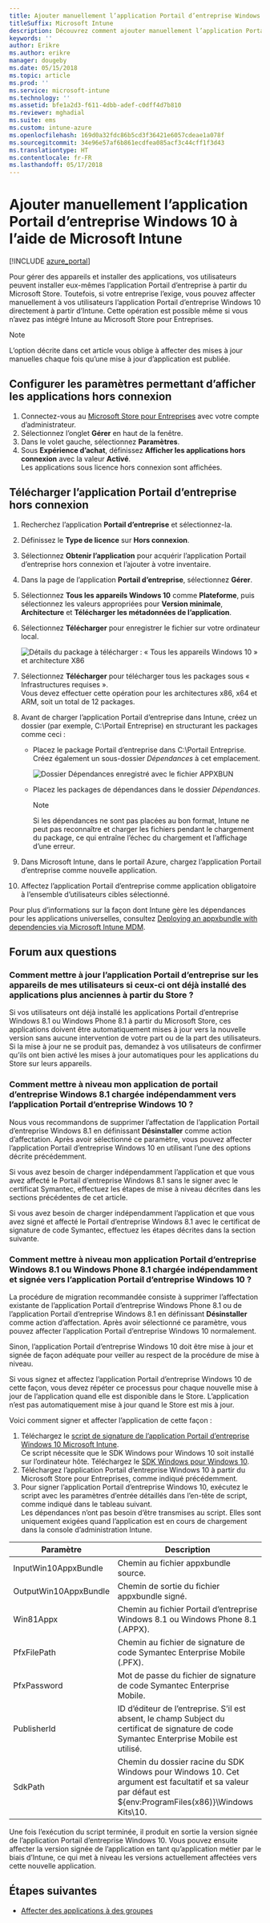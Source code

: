 ```yaml
---
title: Ajouter manuellement l’application Portail d’entreprise Windows 10
titleSuffix: Microsoft Intune
description: Découvrez comment ajouter manuellement l’application Portail d’entreprise Windows 10.
keywords: ''
author: Erikre
ms.author: erikre
manager: dougeby
ms.date: 05/15/2018
ms.topic: article
ms.prod: ''
ms.service: microsoft-intune
ms.technology: ''
ms.assetid: bfe1a2d3-f611-4dbb-adef-c0dff4d7b810
ms.reviewer: mghadial
ms.suite: ems
ms.custom: intune-azure
ms.openlocfilehash: 169d0a32fdc86b5cd3f36421e6057cdeae1a078f
ms.sourcegitcommit: 34e96e57af6b861ecdfea085acf3c44cff1f3d43
ms.translationtype: HT
ms.contentlocale: fr-FR
ms.lasthandoff: 05/17/2018
---
```

# <a name="manually-add-the-windows-10-company-portal-app-by-using-microsoft-intune"></a>Ajouter manuellement l’application Portail d’entreprise Windows 10 à l’aide de Microsoft Intune

[!INCLUDE [azure_portal](./includes/azure_portal.md)]

Pour gérer des appareils et installer des applications, vos utilisateurs peuvent installer eux-mêmes l’application Portail d’entreprise à partir du Microsoft Store. Toutefois, si votre entreprise l’exige, vous pouvez affecter manuellement à vos utilisateurs l’application Portail d’entreprise Windows 10 directement à partir d’Intune. Cette opération est possible même si vous n’avez pas intégré Intune au Microsoft Store pour Entreprises.

 > [!NOTE]
 > L’option décrite dans cet article vous oblige à affecter des mises à jour manuelles chaque fois qu’une mise à jour d’application est publiée.

## <a name="configure-settings-to-show-offline-apps"></a>Configurer les paramètres permettant d’afficher les applications hors connexion
1. Connectez-vous au [Microsoft Store pour Entreprises](https://www.microsoft.com/business-store) avec votre compte d’administrateur.
2. Sélectionnez l’onglet **Gérer** en haut de la fenêtre.
3. Dans le volet gauche, sélectionnez **Paramètres**.
4. Sous **Expérience d’achat**, définissez **Afficher les applications hors connexion** avec la valeur **Activé**.  
    Les applications sous licence hors connexion sont affichées.

## <a name="download-the-offline-company-portal-app"></a>Télécharger l’application Portail d’entreprise hors connexion
1. Recherchez l’application **Portail d’entreprise** et sélectionnez-la.
2. Définissez le **Type de licence** sur **Hors connexion**.
3. Sélectionnez **Obtenir l’application** pour acquérir l’application Portail d’entreprise hors connexion et l’ajouter à votre inventaire.
4. Dans la page de l’application **Portail d’entreprise**, sélectionnez **Gérer**.
5. Sélectionnez **Tous les appareils Windows 10** comme **Plateforme**, puis sélectionnez les valeurs appropriées pour **Version minimale**, **Architecture** et **Télécharger les métadonnées de l’application**. 
6. Sélectionnez **Télécharger** pour enregistrer le fichier sur votre ordinateur local.

    ![Détails du package à télécharger : « Tous les appareils Windows 10 » et architecture X86](./media/Win10CP-all-devices.png)

7. Sélectionnez **Télécharger** pour télécharger tous les packages sous « Infrastructures requises ».  
    Vous devez effectuer cette opération pour les architectures x86, x64 et ARM, soit un total de 12 packages.
8. Avant de charger l’application Portail d’entreprise dans Intune, créez un dossier (par exemple, C:\Portail Entreprise) en structurant les packages comme ceci :
   - Placez le package Portail d’entreprise dans C:\Portail Entreprise. Créez également un sous-dossier *Dépendances* à cet emplacement.  

     ![Dossier Dépendances enregistré avec le fichier APPXBUN](./media/Win10CP-Dependencies-save.png)

   - Placez les packages de dépendances dans le dossier *Dépendances*. 

     > [!NOTE]
     > Si les dépendances ne sont pas placées au bon format, Intune ne peut pas reconnaître et charger les fichiers pendant le chargement du package, ce qui entraîne l’échec du chargement et l’affichage d’une erreur.

9. Dans Microsoft Intune, dans le portail Azure, chargez l’application Portail d’entreprise comme nouvelle application. 
10. Affectez l’application Portail d’entreprise comme application obligatoire à l’ensemble d’utilisateurs cibles sélectionné.  

Pour plus d’informations sur la façon dont Intune gère les dépendances pour les applications universelles, consultez [Deploying an appxbundle with dependencies via Microsoft Intune MDM](https://blogs.technet.microsoft.com/configmgrdogs/2016/11/30/deploying-an-appxbundle-with-dependencies-via-microsoft-intune-mdm/).  

## <a name="frequently-asked-questions"></a>Forum aux questions 
### <a name="how-do-i-update-the-company-portal-app-on-my-users-devices-if-they-have-already-installed-the-older-apps-from-the-store"></a>Comment mettre à jour l’application Portail d’entreprise sur les appareils de mes utilisateurs si ceux-ci ont déjà installé des applications plus anciennes à partir du Store ?
Si vos utilisateurs ont déjà installé les applications Portail d’entreprise Windows 8.1 ou Windows Phone 8.1 à partir du Microsoft Store, ces applications doivent être automatiquement mises à jour vers la nouvelle version sans aucune intervention de votre part ou de la part des utilisateurs. Si la mise à jour ne se produit pas, demandez à vos utilisateurs de confirmer qu’ils ont bien activé les mises à jour automatiques pour les applications du Store sur leurs appareils.   

### <a name="how-do-i-upgrade-my-sideloaded-windows-81-company-portal-app-to-the-windows-10-company-portal-app"></a>Comment mettre à niveau mon application de portail d’entreprise Windows 8.1 chargée indépendamment vers l’application Portail d’entreprise Windows 10 ?
Nous vous recommandons de supprimer l’affectation de l’application Portail d’entreprise Windows 8.1 en définissant **Désinstaller** comme action d’affectation. Après avoir sélectionné ce paramètre, vous pouvez affecter l’application Portail d’entreprise Windows 10 en utilisant l’une des options décrite précédemment.  

Si vous avez besoin de charger indépendamment l’application et que vous avez affecté le Portail d’entreprise Windows 8.1 sans le signer avec le certificat Symantec, effectuez les étapes de mise à niveau décrites dans les sections précédentes de cet article.

Si vous avez besoin de charger indépendamment l’application et que vous avez signé et affecté le Portail d’entreprise Windows 8.1 avec le certificat de signature de code Symantec, effectuez les étapes décrites dans la section suivante.  

### <a name="how-do-i-upgrade-my-signed-and-sideloaded-windows-phone-81-company-portal-app-or-windows-81-company-portal-app-to-the-windows-10-company-portal-app"></a>Comment mettre à niveau mon application Portail d’entreprise Windows 8.1 ou Windows Phone 8.1 chargée indépendamment et signée vers l’application Portail d’entreprise Windows 10 ?
La procédure de migration recommandée consiste à supprimer l’affectation existante de l’application Portail d’entreprise Windows Phone 8.1 ou de l’application Portail d’entreprise Windows 8.1 en définissant **Désinstaller** comme action d’affectation. Après avoir sélectionné ce paramètre, vous pouvez affecter l’application Portail d’entreprise Windows 10 normalement.  

Sinon, l’application Portail d’entreprise Windows 10 doit être mise à jour et signée de façon adéquate pour veiller au respect de la procédure de mise à niveau.  

Si vous signez et affectez l’application Portail d’entreprise Windows 10 de cette façon, vous devez répéter ce processus pour chaque nouvelle mise à jour de l’application quand elle est disponible dans le Store. L’application n’est pas automatiquement mise à jour quand le Store est mis à jour.  

Voici comment signer et affecter l’application de cette façon :

1. Téléchargez le [script de signature de l’application Portail d’entreprise Windows 10 Microsoft Intune](https://aka.ms/win10cpscript).  
    Ce script nécessite que le SDK Windows pour Windows 10 soit installé sur l’ordinateur hôte. Téléchargez le [SDK Windows pour Windows 10](https://go.microsoft.com/fwlink/?LinkId=619296).
2. Téléchargez l’application Portail d’entreprise Windows 10 à partir du Microsoft Store pour Entreprises, comme indiqué précédemment.  
3. Pour signer l’application Portail d’entreprise Windows 10, exécutez le script avec les paramètres d’entrée détaillés dans l’en-tête de script, comme indiqué dans le tableau suivant.  
    Les dépendances n’ont pas besoin d’être transmises au script. Elles sont uniquement exigées quand l’application est en cours de chargement dans la console d’administration Intune.

| Paramètre |  Description  |
|---|---|
| InputWin10AppxBundle  |  Chemin au fichier appxbundle source. |
| OutputWin10AppxBundle | Chemin de sortie du fichier appxbundle signé. 
| Win81Appx  | Chemin au fichier Portail d’entreprise Windows 8.1 ou Windows Phone 8.1 (.APPX). |
| PfxFilePath  |  Chemin au fichier de signature de code Symantec Enterprise Mobile (.PFX).  |
| PfxPassword  | Mot de passe du fichier de signature de code Symantec Enterprise Mobile. |
| PublisherId | ID d’éditeur de l’entreprise. S’il est absent, le champ Subject du certificat de signature de code Symantec Enterprise Mobile est utilisé. |
| SdkPath | Chemin du dossier racine du SDK Windows pour Windows 10. Cet argument est facultatif et sa valeur par défaut est ${env:ProgramFiles(x86)}\Windows Kits\10.  |

Une fois l’exécution du script terminée, il produit en sortie la version signée de l’application Portail d’entreprise Windows 10. Vous pouvez ensuite affecter la version signée de l’application en tant qu’application métier par le biais d’Intune, ce qui met à niveau les versions actuellement affectées vers cette nouvelle application.  

## <a name="next-steps"></a>Étapes suivantes

- [Affecter des applications à des groupes](apps-deploy.md)

